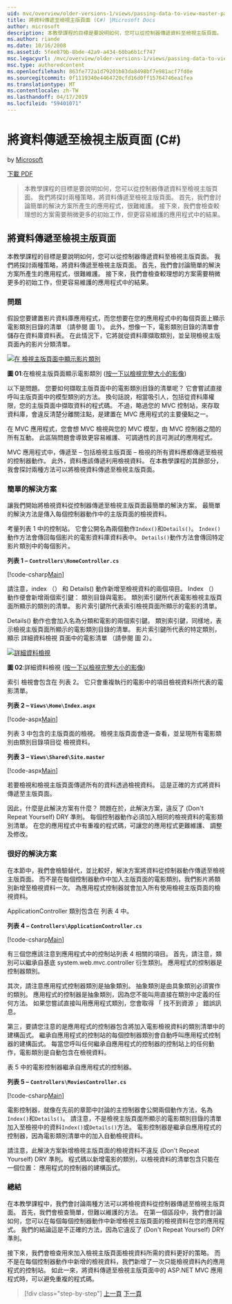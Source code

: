 ```yaml
---
uid: mvc/overview/older-versions-1/views/passing-data-to-view-master-pages-cs
title: 將資料傳遞至檢視主版頁面 (C#) |Microsoft Docs
author: microsoft
description: 本教學課程的目標是要說明如何，您可以從控制器傳遞資料至檢視主版頁面。 我們將探討兩種策略，將資料傳遞至檢視 m...
ms.author: riande
ms.date: 10/16/2008
ms.assetid: 5fee879b-8bde-42a9-a434-60ba6b1cf747
msc.legacyurl: /mvc/overview/older-versions-1/views/passing-data-to-view-master-pages-cs
msc.type: authoredcontent
ms.openlocfilehash: 863fe772a1d79201b83da8498bf7e981acf7fd0e
ms.sourcegitcommit: 0f1119340e4464720cfd16d0ff15764746ea1fea
ms.translationtype: MT
ms.contentlocale: zh-TW
ms.lasthandoff: 04/17/2019
ms.locfileid: "59401071"
---
```

# <a name="passing-data-to-view-master-pages-c"></a>將資料傳遞至檢視主版頁面 (C#)

by [Microsoft](https://github.com/microsoft)

[下載 PDF](http://download.microsoft.com/download/e/f/3/ef3f2ff6-7424-48f7-bdaa-180ef64c3490/ASPNET_MVC_Tutorial_13_CS.pdf)

> 本教學課程的目標是要說明如何，您可以從控制器傳遞資料至檢視主版頁面。 我們將探討兩種策略，將資料傳遞至檢視主版頁面。 首先，我們會討論簡單的解決方案所產生的應用程式，很難維護。 接下來，我們會檢查較理想的方案需要稍微更多的初始工作，但更容易維護的應用程式中的結果。


## <a name="passing-data-to-view-master-pages"></a>將資料傳遞至檢視主版頁面

本教學課程的目標是要說明如何，您可以從控制器傳遞資料至檢視主版頁面。 我們將探討兩種策略，將資料傳遞至檢視主版頁面。 首先，我們會討論簡單的解決方案所產生的應用程式，很難維護。 接下來，我們會檢查較理想的方案需要稍微更多的初始工作，但更容易維護的應用程式中的結果。

### <a name="the-problem"></a>問題

假設您要建置影片資料庫應用程式，而您想要在您的應用程式中的每個頁面上顯示電影類別目錄的清單 （請參閱 圖 1）。 此外，想像一下，電影類別目錄的清單會儲存在資料庫資料表。 在此情況下，它將就從資料庫擷取類別，並呈現檢視主版頁面內的影片分類清單。


[![在 檢視主版頁面中顯示影片類別](passing-data-to-view-master-pages-cs/_static/image2.png)](passing-data-to-view-master-pages-cs/_static/image1.png)

**圖 01**:在檢視主版頁面顯示電影類別 ([按一下以檢視完整大小的影像](passing-data-to-view-master-pages-cs/_static/image3.png))


以下是問題。 您要如何擷取主版頁面中的電影類別目錄的清單呢？ 它會嘗試直接呼叫主版頁面中的模型類別的方法。 換句話說，相當吸引人，包括從資料庫權限，您的主版頁面中擷取資料的程式碼。 不過，略過您的 MVC 控制站，來存取資料庫，會違反清楚分離關注點，是建置在 MVC 應用程式的主要優點之一。

在 MVC 應用程式，您會想 MVC 檢視與您的 MVC 模型，由 MVC 控制器之間的所有互動。 此區隔問題會導致更容易維護、 可調適性的且可測試的應用程式。

MVC 應用程式中，傳遞至 – 包括檢視主版頁面 – 檢視的所有資料應都傳遞至檢視的控制器動作。 此外，資料應該傳遞利用檢視資料。 在本教學課程的其餘部分，我會探討兩種方法可以將檢視資料傳遞至檢視主版頁面。

### <a name="the-simple-solution"></a>簡單的解決方案

讓我們開始將檢視資料從控制器傳遞至檢視主版頁面最簡單的解決方案。 最簡單的解決方法是傳入每個控制器動作中的主版頁面的檢視資料。

考量列表 1 中的控制站。 它會公開名為兩個動作`Index()`和`Details()`。 `Index()`動作方法會傳回每個影片的電影資料庫資料表中。 `Details()`動作方法會傳回特定影片類別中的每個影片。

**列表 1 – `Controllers\HomeController.cs`**

[!code-csharp[Main](passing-data-to-view-master-pages-cs/samples/sample1.cs)]

請注意，index （） 和 Details() 動作新增至檢視資料的兩個項目。 Index （） 動作便會新增兩個索引鍵： 類別目錄與電影。 類別索引鍵所代表電影檢視主版頁面所顯示的類別的清單。 影片索引鍵所代表索引檢視頁面所顯示的電影的清單。

Details() 動作也會加入名為分類和電影的兩個索引鍵。 類別索引鍵，同樣地，表示檢視主版頁面所顯示的電影類別目錄的清單。 影片索引鍵所代表的特定類別，顯示 詳細資料檢視 頁面中的電影清單 （請參閱 圖 2）。


[![詳細資料檢視](passing-data-to-view-master-pages-cs/_static/image5.png)](passing-data-to-view-master-pages-cs/_static/image4.png)

**圖 02**:詳細資料檢視 ([按一下以檢視完整大小的影像](passing-data-to-view-master-pages-cs/_static/image6.png))


索引 檢視會包含在 列表 2。 它只會重複執行的電影中的項目檢視資料所代表的電影清單。

**列表 2 – `Views\Home\Index.aspx`**

[!code-aspx[Main](passing-data-to-view-master-pages-cs/samples/sample2.aspx)]

列表 3 中包含的主版頁面的檢視。 檢視主版頁面會逐一查看，並呈現所有電影類別由類別目錄項目從 檢視資料。

**列表 3 – `Views\Shared\Site.master`**

[!code-aspx[Main](passing-data-to-view-master-pages-cs/samples/sample3.aspx)]

若要檢視和檢視主版頁面傳遞所有的資料透過檢視資料。 這是正確的方式將資料傳遞至主版頁面。

因此，什麼是此解決方案有什麼？ 問題在於，此解決方案，違反了 (Don't Repeat Yourself) DRY 準則。 每個控制器動作必須加入相同的檢視資料的電影類別清單。 在您的應用程式中有重複的程式碼，可讓您的應用程式更難維護、 調整及修改。

### <a name="the-good-solution"></a>很好的解決方案

在本節中，我們會檢驗替代，並比較好，解決方案將資料從控制器動作傳遞至檢視主版頁面。 而不是在每個控制器動作中加入主版頁面的電影類別，我們影片將類別新增至檢視資料一次。 為應用程式控制器就會加入所有使用檢視主版頁面的檢視資料。

ApplicationController 類別包含在 列表 4 中。

**列表 4 – `Controllers\ApplicationController.cs`**

[!code-csharp[Main](passing-data-to-view-master-pages-cs/samples/sample4.cs)]

有三個您應該注意到應用程式中的控制站列表 4 相關的項目。 首先，請注意，類別可以繼承自基底 system.web.mvc.controller 衍生類別。 應用程式的控制器是控制器類別。

其次，請注意應用程式控制器類別是抽象類別。 抽象類別是由具象類別必須實作的類別。 應用程式的控制器是抽象類別，因為您不能叫用直接在類別中定義的任何方法。 如果您嘗試直接叫用應用程式類別，您會取得 「 找不到資源 」 錯誤訊息。

第三，要請您注意的是應用程式的控制器包含將加入電影檢視資料的類別清單中的建構函式。 繼承自應用程式的控制站的每個控制器類別會自動呼叫應用程式控制器的建構函式。 每當您呼叫任何繼承自應用程式的控制器的控制站上的任何動作，電影類別是自動包含在檢視資料。

表 5 中的電影控制器繼承自應用程式的控制器。

**列表 5 – `Controllers\MoviesController.cs`**

[!code-csharp[Main](passing-data-to-view-master-pages-cs/samples/sample5.cs)]

電影控制器，就像在先前的章節中討論的主控制器會公開兩個動作方法，名為`Index()`和`Details()`。 請注意，不是檢視主版頁面所顯示的電影類別目錄的清單加入至檢視中的資料`Index()`或`Details()`方法。 電影控制器是繼承自應用程式的控制器，因為電影類別清單中的加入自動檢視資料。

請注意，此解決方案新增檢視主版頁面的檢視資料不違反 (Don't Repeat Yourself) DRY 準則。 程式碼以新增電影的類別，以檢視資料的清單包含只能在一個位置： 應用程式的控制器的建構函式。

### <a name="summary"></a>總結

在本教學課程中，我們會討論兩種方法可以將檢視資料從控制器傳遞至檢視主版頁面。 首先，我們會檢查簡單，但難以維護的方法。 在第一個區段中，我們會討論如何，您可以在每個每個控制器動作中新增檢視主版頁面的檢視資料在您的應用程式。 我們的結論這是不正確的方法，因為它違反了 (Don't Repeat Yourself) DRY 準則。

接下來，我們會檢查用來加入檢視主版頁面檢視資料所需的資料更好的策略。 而不是在每個控制器動作中新增的檢視資料，我們新增了一次只能檢視資料內的應用程式的控制站。 如此一來，將資料傳遞至檢視主版頁面中的 ASP.NET MVC 應用程式時，可以避免重複的程式碼。

> [!div class="step-by-step"]
> [上一頁](creating-page-layouts-with-view-master-pages-cs.md)
> [下一頁](asp-net-mvc-views-overview-vb.md)
